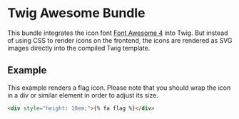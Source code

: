 # Twig Awesome Bundle

This bundle integrates the icon font [Font Awesome 4](http://fontawesome.io/) into Twig. But instead of using CSS to
render icons on the frontend, the icons are rendered as SVG images directly into the compiled Twig template.

## Example

This example renders a flag icon. Please note that you should wrap the icon in a div or similar element in order to
adjust its size.

```html
<div style="height: 10em;">{% fa flag %}</div>
```
